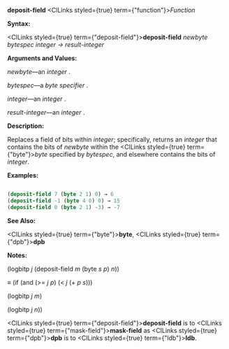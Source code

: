 **deposit-field** <ClLinks styled={true} term={"function"}><i>Function</i></ClLinks> 



**Syntax:** 



<ClLinks styled={true} term={"deposit-field"}><b>deposit-field</b></ClLinks> *newbyte bytespec integer → result-integer* 



**Arguments and Values:** 



*newbyte*—an *integer* . 



*bytespec*—a *byte specifier* . 



*integer*—an *integer* . 



*result-integer*—an *integer* . 



**Description:** 



Replaces a field of bits within *integer*; specifically, returns an *integer* that contains the bits of *newbyte* within the <ClLinks styled={true} term={"byte"}><i>byte</i></ClLinks> specified by *bytespec*, and elsewhere contains the bits of *integer*. 



**Examples:**
```lisp

(deposit-field 7 (byte 2 1) 0) → 6 
(deposit-field -1 (byte 4 0) 0) → 15 
(deposit-field 0 (byte 2 1) -3) → -7 

```
**See Also:** 



<ClLinks styled={true} term={"byte"}><b>byte</b></ClLinks>, <ClLinks styled={true} term={"dpb"}><b>dpb</b></ClLinks> 



**Notes:** 



(logbitp *j* (deposit-field *m* (byte *s p*) *n*)) 



*≡* (if (and (&gt;= *j p*) (&lt; *j* (+ *p s*))) 



(logbitp *j m*) 



(logbitp *j n*)) 







 



 



<ClLinks styled={true} term={"deposit-field"}><b>deposit-field</b></ClLinks> is to <ClLinks styled={true} term={"mask-field"}><b>mask-field</b></ClLinks> as <ClLinks styled={true} term={"dpb"}><b>dpb</b></ClLinks> is to <ClLinks styled={true} term={"ldb"}><b>ldb</b></ClLinks>. 



